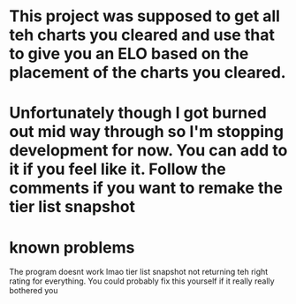 # This project was supposed to get all teh charts you cleared and use that to give you an ELO based on the placement of the charts you cleared.
# Unfortunately though I got burned out mid way through so I'm stopping development for now. You can add to it if you feel like it. Follow the comments if you want to remake the tier list snapshot

# known problems
The program doesnt work lmao
tier list snapshot not returning teh right rating for everything. You could probably fix this yourself if it really really bothered you 
